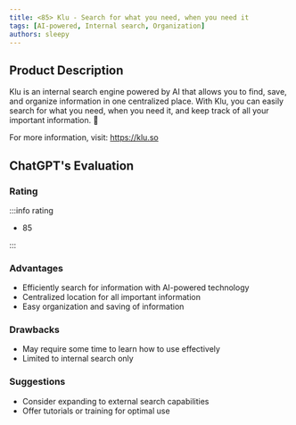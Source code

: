 ```yaml
---
title: <85> Klu - Search for what you need, when you need it
tags: [AI-powered, Internal search, Organization]
authors: sleepy
---
```


## Product Description

Klu is an internal search engine powered by AI that allows you to find, save, and organize information in one centralized place. With Klu, you can easily search for what you need, when you need it, and keep track of all your important information. 🔎

For more information, visit: https://klu.so

## ChatGPT's Evaluation

### Rating

:::info rating

- 85

:::

### Advantages

- Efficiently search for information with AI-powered technology
- Centralized location for all important information
- Easy organization and saving of information


### Drawbacks

- May require some time to learn how to use effectively
- Limited to internal search only

### Suggestions

- Consider expanding to external search capabilities
- Offer tutorials or training for optimal use